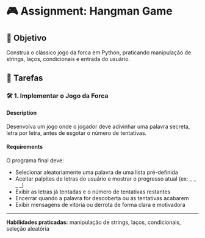 

# 🎮 Assignment: Hangman Game

## 🎯 Objetivo

Construa o clássico jogo da forca em Python, praticando manipulação de strings, laços, condicionais e entrada do usuário.

## 📝 Tarefas

### 🛠️ 1. Implementar o Jogo da Forca

#### Description
Desenvolva um jogo onde o jogador deve adivinhar uma palavra secreta, letra por letra, antes de esgotar o número de tentativas.

#### Requirements
O programa final deve:

- Selecionar aleatoriamente uma palavra de uma lista pré-definida
- Aceitar palpites de letras do usuário e mostrar o progresso atual (ex: _ _ _ _)
- Exibir as letras já tentadas e o número de tentativas restantes
- Encerrar quando a palavra for descoberta ou as tentativas acabarem
- Exibir mensagens de vitória ou derrota de forma clara e motivadora

---

**Habilidades praticadas:** manipulação de strings, laços, condicionais, seleção aleatória
